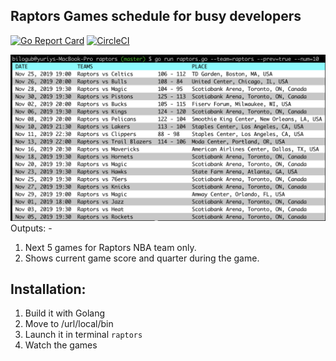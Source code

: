 
Raptors Games schedule for busy developers
-
[![Go Report Card](https://goreportcard.com/badge/github.com/bilogub/go-raptors)](https://goreportcard.com/report/github.com/bilogub/go-raptors)
[![CircleCI](https://circleci.com/gh/bilogub/go-raptors.svg?style=svg)](https://circleci.com/gh/bilogub/go-raptors)

<img src="raptors-lazy-schedule.png" width="800" />
Outputs:
-

1. Next 5 games for Raptors NBA team only.
2. Shows current game score and quarter during the game.

Installation:
-

1. Build it with Golang
2. Move to /url/local/bin
3. Launch it in terminal `raptors`
4. Watch the games

